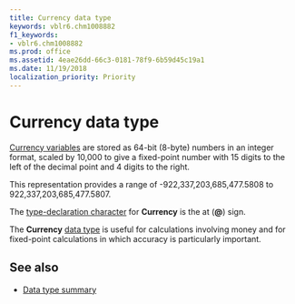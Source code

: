 ```yaml
---
title: Currency data type
keywords: vblr6.chm1008882
f1_keywords:
- vblr6.chm1008882
ms.prod: office
ms.assetid: 4eae26dd-66c3-0181-78f9-6b59d45c19a1
ms.date: 11/19/2018
localization_priority: Priority
---
```



# Currency data type

[Currency variables](../../Glossary/vbe-glossary.md#currency-data-type) are stored as 64-bit (8-byte) numbers in an integer format, scaled by 10,000 to give a fixed-point number with 15 digits to the left of the decimal point and 4 digits to the right. 

This representation provides a range of -922,337,203,685,477.5808 to 922,337,203,685,477.5807. 

The [type-declaration character](../../Glossary/vbe-glossary.md#type-declaration-character) for **Currency** is the at (**@**) sign.

The **Currency** [data type](../../Glossary/vbe-glossary.md#data-type) is useful for calculations involving money and for fixed-point calculations in which accuracy is particularly important.

## See also

- [Data type summary](data-type-summary.md)
